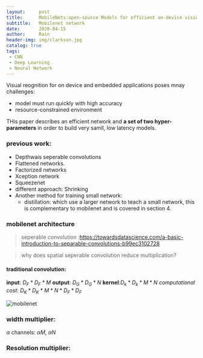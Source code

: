 ```yaml
---
layout:     post
title:      MobileNets:open-source Models for efficient on-device vision
subtitle:   Mobilenet network
date:       2020-04-15
author:     Rain
header-img: img/clarkson.jpg
catalog: true
tags:    
 - CNN
 - Deep Learning
 - Neural Network
---
```


Visual reognition for on device and embedded applications poses mnay challenges: 
 - model must run quickly with high accuracy
 - resource-constrained environment

THis paper describes an efficient network and **a set of two hyper-parameters** in order to build very samll, low latency models.

### previous work:
 - Depthwais seperable convolutions
 - Flattened networks.
 - Factorized networks
 - Xception network
 - Squeezenet
 - different approach: Shrinking
 - Another method for training small network: 
    - distillation: which use a larger network to teach a small network, this is complementary to mobilenet and is covered in section 4.
### mobilenet architecture

> seperable convolution :https://towardsdatascience.com/a-basic-introduction-to-separable-convolutions-b99ec3102728

> why does spatial seperable convolution reduce multiplication?


#### traditional convolution:
**input**: $D_F * D_F * M$   **output**: $D_G * D_G *N$
**kernel**:$D_k*D_k*M*N$
*computational cost*: $D_K*D_K*M*N*D_F*D_F$

<img src="https://i.ibb.co/tx3xCPF/mobilenet.png" alt="mobilenet" border="0"></a>


### width multiplier:
$\alpha$   channels: $\alpha M$, $\alpha N$
### Resolution multiplier:



